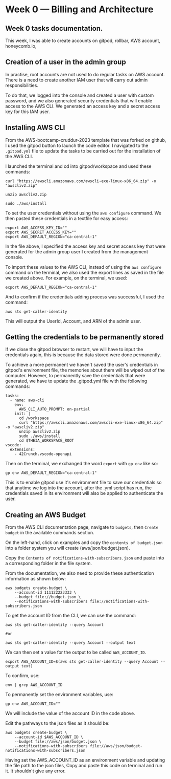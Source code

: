 # Week 0 — Billing and Architecture
## Week 0 tasks documentation.
This week, I was able to create accounts on gitpod, rollbar, AWS account, honeycomb.io, 

## Creation of a user in the admin group
In practise, root accounts are not used to do regular tasks on AWS account. There is a need to create another IAM user that will carry out admin responsibilities. 

To do that, we logged into the console and created a user with custom password, and we also generated security credentials that will enable access to the AWS CLI. We generated an access key and a secret access key for this IAM user.

## Installing AWS CLI 
From the AWS-bootcamp-cruddur-2023 template that was forked on github, I used the gitpod button to launch the code editor. I navigated to the `.gitpod.yml` file to update the tasks to be carried out for the installation of the AWS CLI.

I launched the terminal and cd into gitpod/workspace and used these commands:

```
curl "https://awscli.amazonaws.com/awscli-exe-linux-x86_64.zip" -o "awscliv2.zip"

unzip awscliv2.zip

sudo ./aws/install
```
To set the user credentials without using the `aws configure` command. We then pasted these credentials in a textfile for easy access:

```
export AWS_ACCESS_KEY_ID=""
export AWS_SECRET_ACCESS_KEY=""
export AWS_DEFAULT_REGION="ca-central-1"
```
In the file above, I specified the access key and secret access key that were generated for the admin group user I created from the management console.

To import these values to the AWS CLI, instead of using the `aws configure` command on the terminal, we also used the export lines as saved in the file we created above. For example, on the terminal, we used:
```
export AWS_DEFAULT_REGION="ca-central-1"
```

And to confirm if the credentials adding process was successful, I used the command:
```
aws sts get-caller-identity
``` 
This will output the UserId, Account, and ARN of the admin user.

## Getting the credentials to be permanently stored
If we close the gitpod browser to restart, we will have to input the credentials again, this is because the data stored were done permanently. 

To achieve a more permanent we haven't saved the user's credentials in gitpod's environment file, the memories about them will be wiped out of the computer. However, to permanently save the credentials that were generated, we have to update the .gitpod.yml file with the following commands:
```
tasks:
  - name: aws-cli
    env:
      AWS_CLI_AUTO_PROMPT: on-partial
    init: |
      cd /workspace
      curl "https://awscli.amazonaws.com/awscli-exe-linux-x86_64.zip" -o "awscliv2.zip"
      unzip awscliv2.zip
      sudo ./aws/install
      cd $THEIA_WORKSPACE_ROOT
vscode:
  extensions:
    - 42Crunch.vscode-openapi
```
Then on the terminal, we exchanged the word `export` with `gp env` like so:
```
gp env AWS_DEFAULT_REGION="ca-central-1"
```
This is to enable gitpod use it's environment file to save our credentials so that anytime we log into the account, after the .yml script has run, the credentials saved in its environment will also be applied to authenticate the user.

## Creating an AWS Budget
From the AWS CLI documentation page, navigate to `budgets`, then `Create budget` in the available commands section. 

On the left-hand, click on examples and copy the `contents of budget.json` into a folder system you will create (aws/json/budget.json).

Copy the `Contents of notifications-with-subscribers.json` and paste into a corresponding folder in the file system.

From the documentation, we also need to provide these authentication information as shown below:
```
aws budgets create-budget \
    --account-id 111122223333 \
    --budget file://budget.json \
    --notifications-with-subscribers file://notifications-with-subscribers.json
```
To get the account ID from the CLI, we can use the command:
```
aws sts get-caller-identity --query Account 

#or 

aws sts get-caller-identity --query Account --output text
```

We can then set a value for the output to be called `AWS_ACCOUNT_ID`.
```
export AWS_ACCOUNT_ID=$(aws sts get-caller-identity --query Account --output text)
```
To confirm, use:
```
env | grep AWS_ACCOUNT_ID
```
To permanently set the environment variables, use:
```
gp env AWS_ACCOUNT_ID=""
```
We will include the value of the account ID in the code above.

Edit the pathways to the json files as it should be:
```
aws budgets create-budget \
    --account-id $AWS_ACCOUNT_ID \
    --budget file://aws/json/budget.json \
    --notifications-with-subscribers file://aws/json/budget-notifications-with-subscribers.json
```

Having set the AWS_ACCOUNT_ID as an environment variable and updating the file path to the json files, Copy and paste this code on terminal and run it. It shouldn't give any error.

